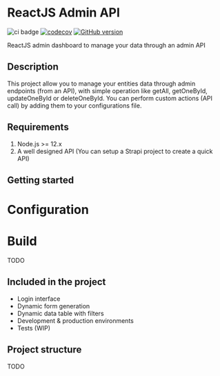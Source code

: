 # ReactJS Admin API

![ci badge](https://github.com/syskin/admin-api-dashboard/workflows/CI/badge.svg)
[![codecov](https://codecov.io/gh/syskin/admin-api-dashboard/branch/main/graph/badge.svg?token=4K00GAQQSQ)](https://codecov.io/gh/syskin/admin-api-dashboard)
[![GitHub version](https://img.shields.io/badge/version-v1.0.0-blue.svg)](https://github.com/syskin/admin-api-dashboard)

ReactJS admin dashboard to manage your data through an admin API

## Description

This project allow you to manage your entities data through admin endpoints (from an API), with simple operation like getAll, getOneById, updateOneById or deleteOneById. You can perform custom actions (API call) by adding them to your configurations file.

## Requirements
1. Node.js >= 12.x
2. A well designed API (You can setup a Strapi project to create a quick API)

## Getting started

# Configuration

# Build
TODO

## Included in the project
- Login interface
- Dynamic form generation
- Dynamic data table with filters
- Development & production environments
- Tests (WIP)

## Project structure
 
TODO
